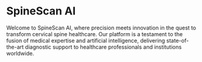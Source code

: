 # SpineScan AI
Welcome to SpineScan AI, where precision meets innovation in the quest to transform cervical spine healthcare. Our platform is a testament to the fusion of medical expertise and artificial intelligence, delivering state-of-the-art diagnostic support to healthcare professionals and institutions worldwide.